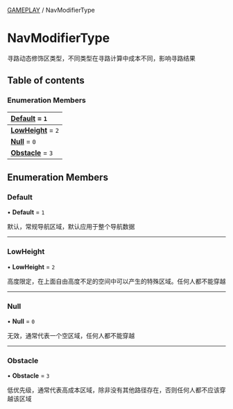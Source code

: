 [GAMEPLAY](../groups/GAMEPLAY.GAMEPLAY.md) / NavModifierType

# NavModifierType <Badge type="tip" text="Enumeration" /> <Score text="NavModifierType" />

寻路动态修饰区类型，不同类型在寻路计算中成本不同，影响寻路结果

## Table of contents

### Enumeration Members <Score text="Enumeration" /> 
| **[Default](mw.NavModifierType.md#default)** = ``1``  |
| :----- |
| **[LowHeight](mw.NavModifierType.md#lowheight)** = ``2`` |
| **[Null](mw.NavModifierType.md#null)** = ``0`` |
| **[Obstacle](mw.NavModifierType.md#obstacle)** = ``3`` |

## Enumeration Members

### Default <Score text="Default" /> 

• **Default** = ``1``

默认，常规导航区域，默认应用于整个导航数据

___

### LowHeight <Score text="LowHeight" /> 

• **LowHeight** = ``2``

高度限定，在上面自由高度不足的空间中可以产生的特殊区域。任何人都不能穿越

___

### Null <Score text="Null" /> 

• **Null** = ``0``

无效，通常代表一个空区域，任何人都不能穿越

___

### Obstacle <Score text="Obstacle" /> 

• **Obstacle** = ``3``

低优先级，通常代表高成本区域，除非没有其他路径存在，否则任何人都不应该穿越该区域

